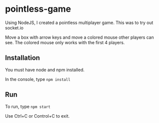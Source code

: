# pointless-game

Using NodeJS, I created a pointless multiplayer game. This was to try out socket.io

Move a box with arrow keys and move a colored mouse other players can see.
The colored mouse only works with the first 4 players.

## Installation

You must have node and npm installed.

In the console, type `npm install`

## Run

To run, type `npm start`

Use Ctrl+C or Control+C to exit.
